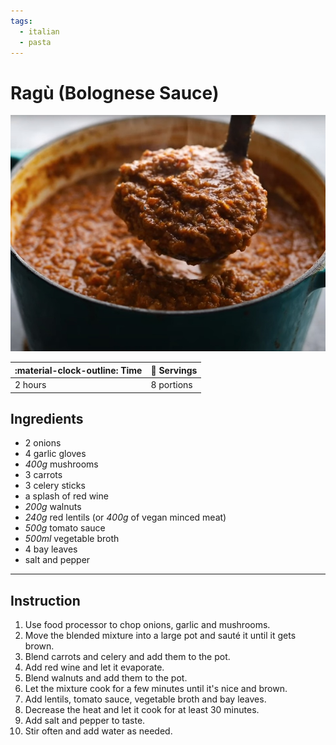 ```yaml
---
tags:
  - italian
  - pasta
---
```


# Ragù (Bolognese Sauce)

![image](image.jpg)

| :material-clock-outline: Time | :fork_and_knife: Servings |
|-------------------------------|---------------------------|
| 2 hours                       | 8 portions                |

## Ingredients

- 2 onions
- 4 garlic gloves
- _400g_ mushrooms
- 3 carrots
- 3 celery sticks
- a splash of red wine
- _200g_ walnuts
- _240g_ red lentils (or _400g_ of vegan minced meat)
- _500g_ tomato sauce
- _500ml_ vegetable broth
- 4 bay leaves
- salt and pepper

--- 

## Instruction

1. Use food processor to chop onions, garlic and mushrooms.
2. Move the blended mixture into a large pot and sauté it until it gets brown.
3. Blend carrots and celery and add them to the pot.
4. Add red wine and let it evaporate.
5. Blend walnuts and add them to the pot.
6. Let the mixture cook for a few minutes until it's nice and brown.
7. Add lentils, tomato sauce, vegetable broth and bay leaves.
8. Decrease the heat and let it cook for at least 30 minutes.
9. Add salt and pepper to taste.
10. Stir often and add water as needed.
